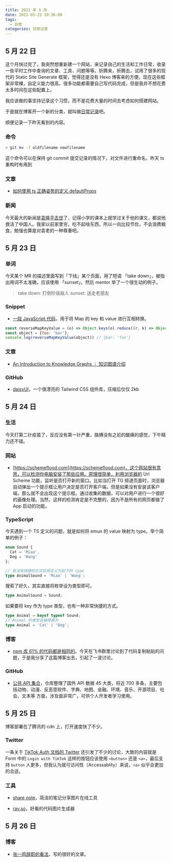 ```yaml
---
title: 2021 年 5 月
date: 2021-05-22 10:36:00
tags: 
  - 日常
categories: 日常记录
---
```


## 5 月 22 日

这个月快过完了，我突然想重新建一个网站，来记录自己的生活和工作日常，收录一些平时工作中查询的文章、工具、问题等等。折腾来，折腾去，试用了很多的现代的 Static Site Generate 框架，觉得还是没有 Hexo 博客来的方便。现在这些框架非常裸，自定义能力很高，很多功能都需要自己写代码完成，但是我并不想花费太多时间在这些配置上。

我应该做的事坚持记录这个习惯，而不是花费大量的时间去考虑如何搭建网站。

于是就在博客开一个新的分类，就叫做[日常记录](https://blog.mayandev.top/categories/%E6%97%A5%E5%B8%B8%E8%AE%B0%E5%BD%95/)吧。

顺便记录一下昨天看到的内容。

### 命令

```bash
> git mv -f oldfilename newfilename
```

这个命令可以在保持 git commit 提交记录的情况下，对文件进行重命名，昨天 ts 重构时有用到

### 文章

- [如何使用 ts 正确姿势的定义 defaultProps](https://medium.com/@martin_hotell/react-typescript-and-defaultprops-dilemma-ca7f81c661c7)

### 新闻

今天最大的新闻是[袁隆平去世](http://www.xinhuanet.com/photo/2021-05/22/c_1127478719.htm)了，记得小学的课本上就学过关于他的课文，都说他救活了中国人。我家以前家里穷，吃不起啥东西，所以一向比较节俭，不会浪费粮食，勉强也算是对袁老的一种尊重吧。

## 5 月 23 日

### 单词

今天某个 MR 的描述里面写到「下线」某个页面，用了短语 「take down」，被指出用词不太准确，应该使用 「sunset」，然后 mentor 举了一个很生动的例子。

> take down: 打倒阶级敌人
> sunset: 送走老朋友

### Snippet

- [一段 JavaScript 代码](https://codepen.io/mayandev/pen/zYZZXoX?editors=0011)，用于将 Map 的 key 和 value 进行互相转换。

```javascript
const reverseMapKeyValue = (o) => Object.keys(o).reduce((r, k) => Object.assign(r, {[o[k]]: k}), {})
const object = {foo: 'bar'};
console.log(reverseMapKeyValue(object)) // {bar: 'foo'}
```
### 文章

- [An Introduction to Knowledge Graphs ｜ 知识图谱介绍](http://ai.stanford.edu/blog/introduction-to-knowledge-graphs/)

### GitHub

- [daisyUI](https://github.com/saadeghi/daisyui)，一个很漂亮的 Tailwind CSS 组件库，压缩后仅仅 2kb



## 5 月 24 日

### 生活

今天打第二针疫苗了，反应没有第一针严重，胳膊没有之前的酸痛的感觉，下午精力还不错。

### 网站

- [https://schemeflood.com](https://schemeflood.com)，这个网站很有意思，可以检测你电脑安装了那些应用。原理很简单，利用浏览器的 Url Scheme 功能，监听是否打开新的窗口。比如当打开 TG 频道页面时，浏览器自动弹出一个提示框让用户决定是否打开客户端，但是如果没有安装该客户端，那么就不会出现这个提示框。通过收集的数据，可以对用户进行一个很好的画像处理。当然，这样的检测肯定是不完整的，因为不是所有的网页都做了 App 启动的功能。

### TypeScript

今天遇到一个 TS 定义的问题，就是如何将 emun 的 value 映射为 type。举个简单的例子：

```typescript
enum Sound {
  Cat = 'Miao',
  Dog = 'Wang'
};

// 有没有快捷的方式将其定义为如下的 type
type AnimalSound = 'Miao' | 'Wang';
```

搜索了好久，其实直接将枚举设为类型即可。

```typescript
type AnimalSound = Sound;
```

如果要将 key 作为 type 类型，也有一种非常快捷的方式。

```typescript
type Animal = keyof typeof Sound;
// Animal 的类型会被转换为
type Animal = 'Cat' | 'Dog';
```


### 博客

- [npm 库 61% 的代码都是相同的](https://habr.com/ru/post/554334/)。今天在飞书群里讨论到了代码复制粘贴的问题，于是我分享了这篇博客出去，引起了一波讨论。

### GitHub

- [公共 API 集合](https://github.com/public-apis/public-apis)，仓库整理了国外 API 数据 45 大类，将近 700 多条，主要包括动物、动漫、反恶意软件、字典、地图、金融、环境、音乐、开源项目、社会、文本等
方面，涉及面非常广，可供个人开发者学习使用。


## 5 月 25 日

博客部署在了腾讯的 cdn 上，打开速度快了不少。

### Twitter

一条关于 [TikTok Auth 文档的 Twitter]() 还引发了不少的讨论，大致的内容就是 Form 中的 `Login with TikTok` 这样的按钮应该使用 `<button>` 还是 `<a>`，最后支持 `button` 人更多，但我认为就可访问性（Accessablity）来说，`<a>` 似乎会更加的合适。

### 工具

- [share note](https://sharenote.app/)，简洁的笔记分享图片在线工具

- [ray.so](https://ray.so/)，好看的代码图片生成器



## 5 月 26 日

### 博客

- [张一鸣辞职的看法](https://interconnected.blog/the-new-interconnected-zhang-yimings-resignation/)，写的很好的文章。